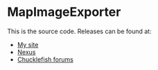 # MapImageExporter
This is the source code. Releases can be found at:
* [My site](http://spacechase0.com/mods/stardew-valley/map-image-exporter/)
* [Nexus](http://www.nexusmods.com/stardewvalley/mods/1073/)
* [Chucklefish forums](http://community.playstarbound.com/resources/map-image-exporter.4655/)
